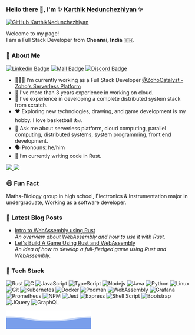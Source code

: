 ### Hello there 👋, I'm ✨ [Karthik Nedunchezhiyan](https://www.linkedin.com/in/karthiknedunchezhiyan/) ✨
[![GitHub KarthikNedunchezhiyan](https://img.shields.io/github/followers/KarthikNedunchezhiyan?label=follow&style=social)](https://github.com/KarthikNedunchezhiyan)&nbsp;

Welcome to my page!
<br/>
I am a Full Stack Developer from **Chennai, India** 🇮🇳.

### 🚀 About Me

[![Linkedin Badge](https://img.shields.io/badge/-LINKEDIN-blue?style=flat-square&logo=Linkedin&logoColor=white&link=https://www.linkedin.com/in/karthiknedunchezhiyan/)](https://www.linkedin.com/in/karthiknedunchezhiyan/)
[![Mail Badge](https://img.shields.io/badge/-GMAIL-D14836?style=flat-square&logo=Gmail&logoColor=white)](mailto:karthik1705.n@gmail.com)
[![Discord Badge](https://img.shields.io/badge/-karthik%20nedunchezhiyan%231804-5865f2?style=flat-square&logo=Discord&logoColor=white)](#)

- 👨🏽‍💻 I’m currently working as a Full Stack Developer [@ZohoCatalyst - Zoho's Serverless Platform](https://www.zoho.com/catalyst/)
- 🎒 I've more than 3 years experience in working on cloud.
- 🚀 I've experience in developing a complete distributed system stack from scratch.
- ❤️ Exploring new technologies, drawing, and game development is my hobby. I love basketball ⛹️‍♂️.
- 💬 Ask me about serverless platform, cloud computing, parallel computing, distributed systems, system programming, front end development.
- 🗣️ Pronouns: he/him
- 🌱 I’m currently writing code in Rust.

<a href="https://github.com/KarthikNedunchezhiyan">
  <img height="150em" src="https://github-readme-stats.vercel.app/api?username=karthiknedunchezhiyan&show_icons=true&theme=algolia&count_private=true" />
  <img height="150em" src="https://github-readme-stats-eight-theta.vercel.app/api/top-langs/?username=karthiknedunchezhiyan&layout=compact&langs_count=8&theme=algolia&hide=html,css" />
</a>

### 😄 Fun Fact

Maths-Biology group in high school, Electronics & Instrumentation major in undergraduate, Working as a software developer.

### 📕 Latest Blog Posts

<ul>
  <li>
    <a href="https://www.linkedin.com/pulse/intro-webassembly-rust-karthik-nedunchezhiyan/">Intro to WebAssembly using Rust</a><br/>
    <i>An overview about WebAssembly and how to use it with Rust.</i>
  </li>
  <li>
    <a href="https://www.linkedin.com/pulse/lets-build-game-using-rust-webassembly-karthik-nedunchezhiyan/">Let's Build A Game Using Rust and WebAssembly</a><br/>
    <i>An idea of how to develop a full-fledged game using Rust and WebAssembly.</i>
  </li>
</ul>

### 🔨 Tech Stack

![Rust](https://img.shields.io/badge/-Rust-black?style=flat-square&logo=rust)
![C](https://img.shields.io/badge/-C-black?style=flat-square&logo=c)
![JavaScript](https://img.shields.io/badge/-JavaScript-black?style=flat-square&logo=javascript)
![TypeScript](https://img.shields.io/badge/-TypeScript-black?style=flat-square&logo=typescript)
![Nodejs](https://img.shields.io/badge/-Nodejs-black?style=flat-square&logo=Node.js)
![Java](https://img.shields.io/badge/-Java-black?style=flat-square&logo=java)
![Python](https://img.shields.io/badge/-Python-black?style=flat-square&logo=python)
![Linux](https://img.shields.io/badge/-Linux-black?style=flat-square&logo=linux)
![Git](https://img.shields.io/badge/-Git-black?style=flat-square&logo=git)
![Kubernetes](https://img.shields.io/badge/-Kubernetes-black?style=flat-square&logo=kubernetes)
![Docker](https://img.shields.io/badge/-Docker-black?style=flat-square&logo=docker)
![Podman](https://img.shields.io/badge/-Podman-black?style=flat-square&logo=podman)
![WebAssembly](https://img.shields.io/badge/-WebAssembly-black?style=flat-square&logo=webassembly)
![Grafana](https://img.shields.io/badge/-Grafana-black?style=flat-square&logo=grafana)
![Prometheus](https://img.shields.io/badge/-Prometheus-black?style=flat-square&logo=prometheus)
![NPM](https://img.shields.io/badge/-NPM-black?style=flat-square&logo=npm)
![Jest](https://img.shields.io/badge/-Jest-black?style=flat-square&logo=jest)
![Express](https://img.shields.io/badge/-Express-black?style=flat-square&logo=express)
![Shell Script](https://img.shields.io/badge/-Shell_Script-black?style=flat-square&logo=gnu-bash)
![Bootstrap](https://img.shields.io/badge/-Bootstrap-black?style=flat-square&logo=bootstrap)
![JQuery](https://img.shields.io/badge/-JQuery-black?style=flat-square&logo=jquery)
![GraphQL](https://img.shields.io/badge/-GraphQL-black?style=flat-square&logo=graphql)

![Wave](https://raw.githubusercontent.com/KarthikNedunchezhiyan/KarthikNedunchezhiyan/main/wave.svg)
